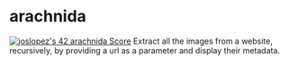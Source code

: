 # arachnida
<a href="https://github.com/JaeSeoKim/badge42"><img src="https://badge42.vercel.app/api/v2/cl4qxms4g001609l49j835g66/project/3066422" alt="joslopez's 42 arachnida Score" /></a>
Extract all the images from a website, recursively, by providing a url as a parameter and display their metadata.
